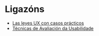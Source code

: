 # Ligazóns

- [Las leyes UX con casos prácticos](https://medium.com/startups-es/las-leyes-de-ux-con-casos-pr%C3%A1cticos-b838ddf7ff9b)
- [Técnicas de Avaliación da Usabilidade](https://asanzdiego.github.io/curso-interfaces-web-2016/01-usabilidad/slides/export/01-usabilidad.html#t%C3%A9cnicas-de-evaluaci%C3%B3n)
